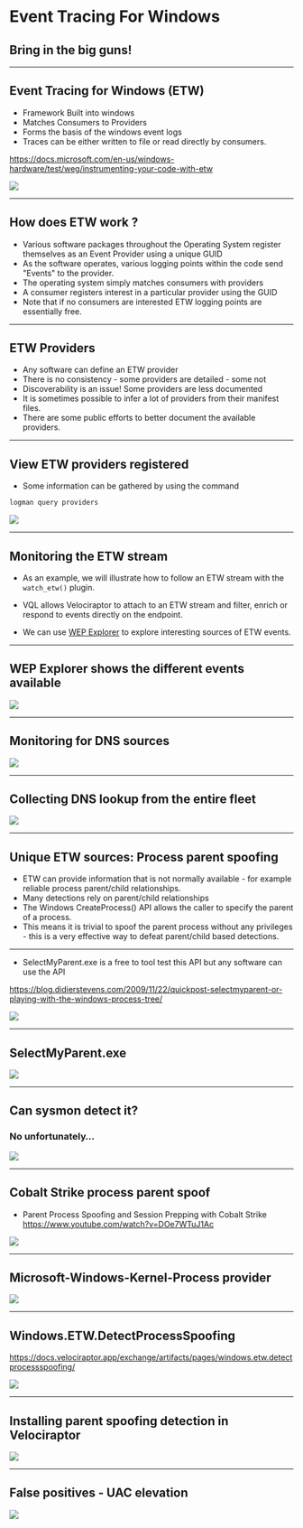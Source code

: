
<!-- .slide: class="title" -->

# Event Tracing For Windows
## Bring in the big guns!

---

<!-- .slide: class="content" -->

## Event Tracing for Windows (ETW)

<div class="container small-font">
<div class="col">

* Framework Built into windows
* Matches Consumers to Providers
* Forms the basis of the windows event logs
* Traces can be either written to file or read directly by consumers.

https://docs.microsoft.com/en-us/windows-hardware/test/weg/instrumenting-your-code-with-etw

</div>
<div class="col">

<img src="ETW-architecture.png" style="bottom: inherit" class="inset" />

</div>
</div>

---

<!-- .slide: class="content" -->
## How does ETW work ?

* Various software packages throughout the Operating System register themselves as an Event Provider using a unique GUID
* As the software operates, various logging points within the code send "Events" to the provider.
* The operating system simply matches consumers with providers
* A consumer registers interest in a particular provider using the GUID
* Note that if no consumers are interested ETW logging points are essentially free.

---

<!-- .slide: class="content" -->
## ETW Providers

* Any software can define an ETW provider
* There is no consistency - some providers are detailed - some not
* Discoverability is an issue! Some providers are less documented
* It is sometimes possible to infer a lot of providers from their manifest files.
* There are some public efforts to better document the available providers.

---

<!-- .slide: class="content" -->
## View ETW providers registered

<div class="small-font">


* Some information can be gathered by using the command

```powershell
logman query providers
```

</div>


![](/modules/etw/ETW-providers.png)

---

<!-- .slide: class="content" -->

## Monitoring the ETW stream

* As an example, we will illustrate how to follow an ETW stream with
  the `watch_etw()` plugin.

* VQL allows Velociraptor to attach to an ETW stream and filter,
enrich or respond to events directly on the endpoint.

* We can use [WEP
Explorer](https://github.com/lallousx86/WinTools/tree/master/WEPExplorer)
to explore interesting sources of ETW events.

---

<!-- .slide: class="full_screen_diagram" -->
## WEP Explorer shows the different events available

![](/modules/etw/WEP-Explorer.png)

---

<!-- .slide: class="content" -->
## Monitoring for DNS sources

![](/modules/etw/DNS-ETW.png)

---

<!-- .slide: class="content" -->
## Collecting DNS lookup from the entire fleet

![](/modules/etw/DNS-from-everywhere.png)

---

<!-- .slide: class="content" -->
## Unique ETW sources: Process parent spoofing

* ETW can provide information that is not normally available - for
  example reliable process parent/child relationships.
* Many detections rely on parent/child relationships
* The Windows CreateProcess() API allows the caller to specify the
  parent of a process.
* This means it is trivial to spoof the parent process without any
  privileges - this is a very effective way to defeat parent/child
  based detections.

---

<!-- .slide: class="full_screen_diagram" -->

* SelectMyParent.exe is a free to tool test this API but any software can use the API

https://blog.didierstevens.com/2009/11/22/quickpost-selectmyparent-or-playing-with-the-windows-process-tree/

![](/modules/etw/select-my-parent.png)

---

<!-- .slide: class="content" -->
## SelectMyParent.exe

![](/modules/etw/select-my-parent-in-action.png)

---

<!-- .slide: class="full_screen_diagram" -->
## Can sysmon detect it?
### No unfortunately…

![](/modules/etw/sysmon-process-spoofing.png)

---

<!-- .slide: class="full_screen_diagram" -->
## Cobalt Strike process parent spoof

* Parent Process Spoofing and Session Prepping with Cobalt Strike
https://www.youtube.com/watch?v=DOe7WTuJ1Ac

![](/modules/etw/cs-training-process-spoof.png)


---

<!-- .slide: class="full_screen_diagram" -->
## Microsoft-Windows-Kernel-Process provider

![](/modules/etw/Microsoft-Windows-Kernel-Process.png)

---

<!-- .slide: class="full_screen_diagram" -->
## Windows.ETW.DetectProcessSpoofing

https://docs.velociraptor.app/exchange/artifacts/pages/windows.etw.detectprocessspoofing/

![](Windows.ETW.DetectProcessSpoofing.png)


---

<!-- .slide: class="full_screen_diagram" -->
## Installing parent spoofing detection in Velociraptor

![](Windows.ETW.DetectProcessSpoofing_results.png)

---

<!-- .slide: class="full_screen_diagram" -->
## False positives - UAC elevation

![](Windows.ETW.DetectProcessSpoofing_fp.png)
